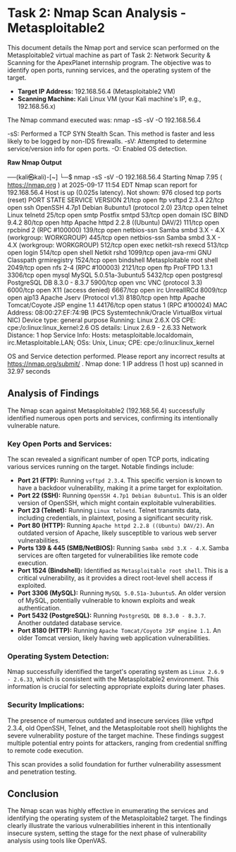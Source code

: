 # Task 2: Nmap Scan Analysis - Metasploitable2

This document details the Nmap port and service scan performed on the Metasploitable2 virtual machine as part of Task 2: Network Security & Scanning for the ApexPlanet internship program. The objective was to identify open ports, running services, and the operating system of the target.

* **Target IP Address:** 192.168.56.4 (Metasploitable2 VM)
* **Scanning Machine:** Kali Linux VM (your Kali machine's IP, e.g., 192.168.56.x)

The Nmap command executed was: nmap -sS -sV -O 192.168.56.4

-sS: Performed a TCP SYN Stealth Scan. This method is faster and less likely to be logged by non-IDS firewalls.
-sV: Attempted to determine service/version info for open ports.
-O: Enabled OS detection.

 **Raw Nmap Output**

──(kali㉿kali)-[~]
└─$ nmap -sS -sV -O 192.168.56.4
Starting Nmap 7.95 ( https://nmap.org ) at 2025-09-17 11:54 EDT
Nmap scan report for 192.168.56.4
Host is up (0.025s latency).
Not shown: 976 closed tcp ports (reset)
PORT      STATE SERVICE     VERSION
21/tcp    open  ftp         vsftpd 2.3.4
22/tcp    open  ssh         OpenSSH 4.7p1 Debian 8ubuntu1 (protocol 2.0)
23/tcp    open  telnet      Linux telnetd
25/tcp    open  smtp        Postfix smtpd
53/tcp    open  domain      ISC BIND 9.4.2
80/tcp    open  http        Apache httpd 2.2.8 ((Ubuntu) DAV/2)
111/tcp   open  rpcbind     2 (RPC #100000)
139/tcp   open  netbios-ssn Samba smbd 3.X - 4.X (workgroup: WORKGROUP)
445/tcp   open  netbios-ssn Samba smbd 3.X - 4.X (workgroup: WORKGROUP)
512/tcp   open  exec        netkit-rsh rexecd
513/tcp   open  login
514/tcp   open  shell       Netkit rshd
1099/tcp  open  java-rmi    GNU Classpath grmiregistry
1524/tcp  open  bindshell   Metasploitable root shell
2049/tcp  open  nfs         2-4 (RPC #100003)
2121/tcp  open  ftp         ProFTPD 1.3.1
3306/tcp  open  mysql       MySQL 5.0.51a-3ubuntu5
5432/tcp  open  postgresql  PostgreSQL DB 8.3.0 - 8.3.7
5900/tcp  open  vnc         VNC (protocol 3.3)
6000/tcp  open  X11         (access denied)
6667/tcp  open  irc         UnrealIRCd
8009/tcp  open  ajp13       Apache Jserv (Protocol v1.3)
8180/tcp  open  http        Apache Tomcat/Coyote JSP engine 1.1
44176/tcp open  status      1 (RPC #100024)
MAC Address: 08:00:27:EF:74:9B (PCS Systemtechnik/Oracle VirtualBox virtual NIC)
Device type: general purpose
Running: Linux 2.6.X
OS CPE: cpe:/o:linux:linux_kernel:2.6
OS details: Linux 2.6.9 - 2.6.33
Network Distance: 1 hop
Service Info: Hosts:  metasploitable.localdomain, irc.Metasploitable.LAN; OSs: Unix, Linux; CPE: cpe:/o:linux:linux_kernel

OS and Service detection performed. Please report any incorrect results at https://nmap.org/submit/ .
Nmap done: 1 IP address (1 host up) scanned in 32.97 seconds

## Analysis of Findings

The Nmap scan against Metasploitable2 (192.168.56.4) successfully identified numerous open ports and services, confirming its intentionally vulnerable nature.

### **Key Open Ports and Services:**

The scan revealed a significant number of open TCP ports, indicating various services running on the target. Notable findings include:

* **Port 21 (FTP):** Running `vsftpd 2.3.4`. This specific version is known to have a backdoor vulnerability, making it a prime target for exploitation.
* **Port 22 (SSH):** Running `OpenSSH 4.7p1 Debian 8ubuntu1`. This is an older version of OpenSSH, which might contain exploitable vulnerabilities.
* **Port 23 (Telnet):** Running `Linux telnetd`. Telnet transmits data, including credentials, in plaintext, posing a significant security risk.
* **Port 80 (HTTP):** Running `Apache httpd 2.2.8 ((Ubuntu) DAV/2)`. An outdated version of Apache, likely susceptible to various web server vulnerabilities.
* **Ports 139 & 445 (SMB/NetBIOS):** Running `Samba smbd 3.X - 4.X`. Samba services are often targeted for vulnerabilities like remote code execution.
* **Port 1524 (Bindshell):** Identified as `Metasploitable root shell`. This is a critical vulnerability, as it provides a direct root-level shell access if exploited.
* **Port 3306 (MySQL):** Running `MySQL 5.0.51a-3ubuntu5`. An older version of MySQL, potentially vulnerable to known exploits and weak authentication.
* **Port 5432 (PostgreSQL):** Running `PostgreSQL DB 8.3.0 - 8.3.7`. Another outdated database service.
* **Port 8180 (HTTP):** Running `Apache Tomcat/Coyote JSP engine 1.1`. An older Tomcat version, likely having web application vulnerabilities.

### **Operating System Detection:**

Nmap successfully identified the target's operating system as `Linux 2.6.9 - 2.6.33`, which is consistent with the Metasploitable2 environment. This information is crucial for selecting appropriate exploits during later phases.

### **Security Implications:**

The presence of numerous outdated and insecure services (like vsftpd 2.3.4, old OpenSSH, Telnet, and the Metasploitable root shell) highlights the severe vulnerability posture of the target machine. These findings suggest multiple potential entry points for attackers, ranging from credential sniffing to remote code execution.

This scan provides a solid foundation for further vulnerability assessment and penetration testing.

## Conclusion

The Nmap scan was highly effective in enumerating the services and identifying the operating system of the Metasploitable2 target. The findings clearly illustrate the various vulnerabilities inherent in this intentionally insecure system, setting the stage for the next phase of vulnerability analysis using tools like OpenVAS.
